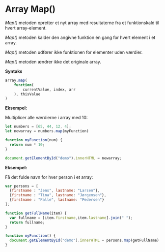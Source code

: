 # Array Map()

*Map()* metoden opretter et nyt array med resultaterne fra et funktionskald til hvert array-element.

*Map()* metoden kalder den angivne funktion én gang for hvert element i et array.

*Map()* metoden udfører ikke funktionen for elementer uden værdier.

*Map()* metoden ændrer ikke det originale array.

**Syntaks**
```js
array.map(
    function(
        currentValue, index, arr
    ), thisValue
)
```

**Eksempel:**

Multiplicer alle værdierne i array med 10:
```js
let numbers = [65, 44, 12, 4];
let newarray = numbers.map(myFunction)

function myFunction(num) {
  return num * 10;
}

document.getElementById("demo").innerHTML = newarray;
```

**Eksempel:**

Få det fulde navn for hver person i et array:

```js
var persons = [
  {firstname : "Jens", lastname: "Larsen"},
  {firstname : "Tina", lastname: "Jørgensen"},
  {firstname : "Palle", lastname: "Pedersen"}
];

function getFullName(item) {
  var fullname = [item.firstname,item.lastname].join(" ");
  return fullname;
}

function myFunction() {
  document.getElementById("demo").innerHTML = persons.map(getFullName);
}
```